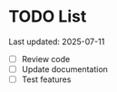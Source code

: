 # TODO List

Last updated: 2025-07-11

- [ ] Review code
- [ ] Update documentation
- [ ] Test features

<!-- Last updated: 2025-07-15 -->